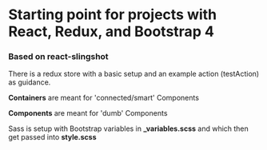 # Starting point for projects with React, Redux, and Bootstrap 4

### Based on react-slingshot

There is a redux store with a basic setup and an example action (testAction) as guidance.

**Containers** are meant for 'connected/smart' Components

**Components** are meant for 'dumb' Components

Sass is setup with Bootstrap variables in **_variables.scss** and which then get passed into **style.scss**

